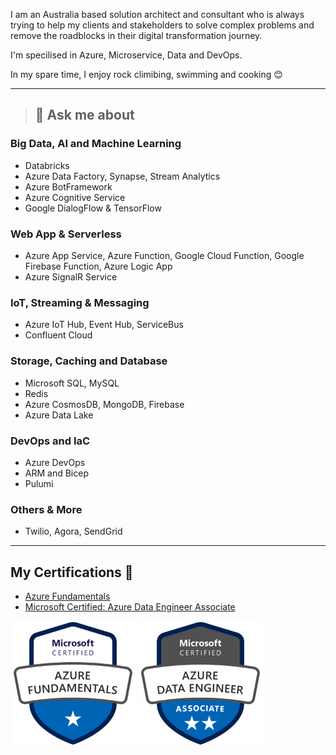 I am an Australia based solution architect and consultant who is always trying to help my clients and stakeholders to solve complex problems and remove the roadblocks in their digital transformation journey. 

I'm specilised in Azure, Microservice, Data and DevOps.

In my spare time, I enjoy rock climibing, swimming and cooking 😊

---
> ## 🚀 **Ask me about** 
### Big Data, AI and Machine Learning
- Databricks
- Azure Data Factory, Synapse, Stream Analytics
- Azure BotFramework
- Azure Cognitive Service
- Google DialogFlow & TensorFlow

### Web App & Serverless 
- Azure App Service, Azure Function, Google Cloud Function, Google Firebase Function, Azure Logic App
- Azure SignalR Service

### IoT, Streaming & Messaging
- Azure IoT Hub, Event Hub, ServiceBus
- Confluent Cloud

### Storage, Caching and Database
- Microsoft SQL, MySQL
- Redis
- Azure CosmosDB, MongoDB, Firebase
- Azure Data Lake

### DevOps and IaC
- Azure DevOps
- ARM and Bicep
- Pulumi

### Others & More
- Twilio, Agora, SendGrid

---

##  **My Certifications 🏅**
- [Azure Fundamentals](https://www.credly.com/badges/8e5446d5-db9c-4fee-84a2-16f1fc099449)
- [Microsoft Certified: Azure Data Engineer Associate](https://www.credly.com/badges/db5504a4-aca1-472c-99d2-fecd0a58fd5d)
<p align="left">
  <img src="./img/azure-fundamentals-600x600.png" width="200" height="200">
  <img src="./img/azure-data-engineer-associate-600x600.png" width="200" height="200">
</p>
